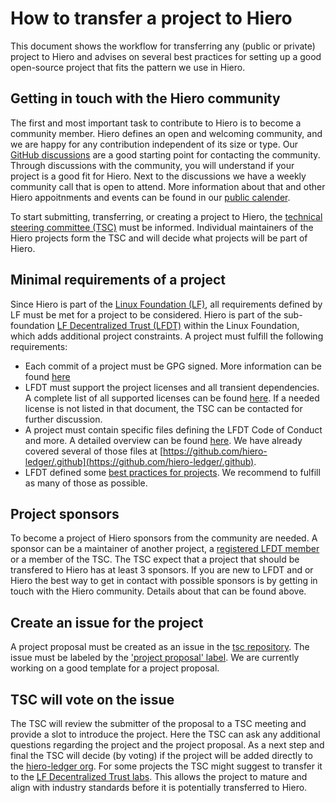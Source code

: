 # How to transfer a project to Hiero

This document shows the workflow for transferring any (public or private) project to Hiero and advises on several best practices for setting up a good
open-source project that fits the pattern we use in Hiero.

## Getting in touch with the Hiero community

The first and most important task to contribute to Hiero is to become a community member.
Hiero defines an open and welcoming community, and we are happy for any contribution independent of its size or type.
Our [GitHub discussions](https://github.com/orgs/LFDT-Hiero/discussions) are a good starting point for contacting the community.
Through discussions with the community, you will understand if your project is a good fit for Hiero.
Next to the discussions we have a weekly community call that is open to attend.
More information about that and other Hiero appoitnments and events can be found in our [public calender](https://zoom-lfx.platform.linuxfoundation.org/meetings/lf-decentralized-trust?view=week).

To start submitting, transferring, or creating a project to Hiero, the [technical steering committee (TSC)](https://github.com/hiero-ledger/tsc?tab=readme-ov-file#overview) must be informed.
Individual maintainers of the Hiero projects form the TSC and will decide what projects will be part of Hiero.

## Minimal requirements of a project

Since Hiero is part of the [Linux Foundation (LF)](https://www.linuxfoundation.org), all requirements defined by LF must be met for a project to be considered.
Hiero is part of the sub-foundation [LF Decentralized Trust (LFDT)](https://www.lfdecentralizedtrust.org) within the Linux Foundation, which adds additional project constraints.
A project must fulfill the following requirements:

- Each commit of a project must be GPG signed.
  More information can be found [here](https://docs.github.com/en/authentication/managing-commit-signature-verification/adding-a-gpg-key-to-your-github-account)
- LFDT must support the project licenses and all transient dependencies.
  A complete list of all supported licenses can be found [here](https://lf-decentralized-trust.github.io/governance/governing-documents/allowed-third-party-licenses.html).
  If a needed license is not listed in that document, the TSC can be contacted for further discussion.
- A project must contain specific files defining the LFDT Code of Conduct and more.
  A detailed overview can be found [here](https://lf-decentralized-trust.github.io/governance/governing-documents/repository-structure.html).
  We have already covered several of those files at [https://github.com/hiero-ledger/.github](https://github.com/hiero-ledger/.github).
- LFDT defined some [best practices for projects](https://lf-decentralized-trust.github.io/governance/guidelines/project-best-practices.html).
  We recommend to fulfill as many of those as possible.

## Project sponsors

To become a project of Hiero sponsors from the community are needed.
A sponsor can be a maintainer of another project, a [registered LFDT member](https://www.lfdecentralizedtrust.org/members) or a member of the TSC.
The TSC expect that a project that should be transfered to Hiero has at least 3 sponsors.
If you are new to LFDT and or Hiero the best way to get in contact with possible sponsors is by getting in touch with the Hiero community.
Details about that can be found above.

## Create an issue for the project

A project proposal must be created as an issue in the [tsc repository](https://github.com/hiero-ledger/tsc).
The issue must be labeled by the ['project proposal' label](https://github.com/hiero-ledger/tsc/labels/project%20proposal).
We are currently working on a good template for a project proposal.

## TSC will vote on the issue

The TSC will review the submitter of the proposal to a TSC meeting and provide a slot to introduce the project.
Here the TSC can ask any additional questions regarding the project and the project proposal.
As a next step and final the TSC will decide (by voting) if the project will be added directly to the [hiero-ledger org](https://github.com/hiero-ledger).
For some projects the TSC might suggest to transfer it to the [LF Decentralized Trust labs](https://lf-decentralized-trust-labs.github.io).
This allows the project to mature and align with industry standards before it is potentially transferred to Hiero.


